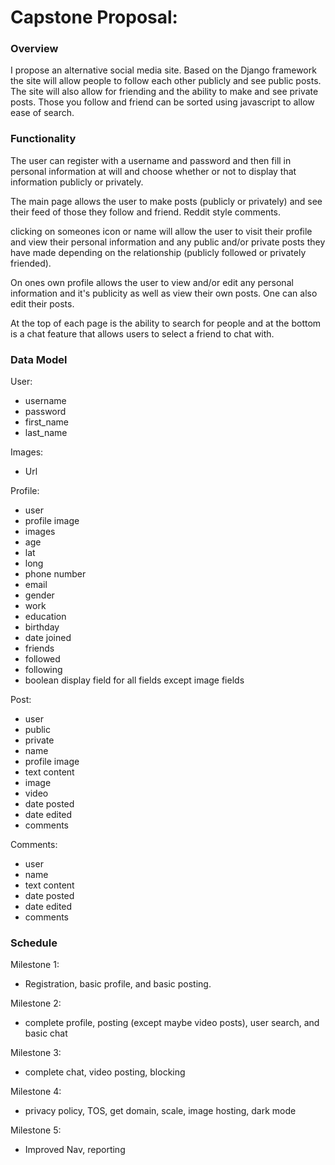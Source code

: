 # Capstone Proposal:


### Overview

I propose an alternative social media site. Based on the Django framework the site will allow people to follow each other publicly and see public posts. The site will also allow for friending and the ability to make and see private posts. Those you follow and friend can be sorted using javascript to allow ease of search.

### Functionality

The user can register with a username and password and then fill in personal information at will and choose whether or not to display that information publicly or privately.

The main page allows the user to make posts (publicly or privately) and see their feed of those they follow and friend. Reddit style comments.

clicking on someones icon or name will allow the user to visit their profile and view their personal information and any public and/or private posts they have made depending on the relationship (publicly followed or privately friended). 

On ones own profile allows the user to view and/or edit any personal information and it's publicity as well as view their own posts. One can also edit their posts.

At the top of each page is the ability to search for people and at the bottom is a chat feature that allows users to select a friend to chat with.

### Data Model

User:
- username
- password
- first_name
- last_name

Images:
- Url

Profile:
- user
- profile image
- images
- age
- lat
- long
- phone number
- email
- gender
- work
- education
- birthday
- date joined
- friends
- followed
- following
- boolean display field for all fields except image fields

Post:
- user
- public
- private
- name
- profile image
- text content
- image
- video
- date posted
- date edited
- comments

Comments:
- user
- name
- text content
- date posted
- date edited
- comments

### Schedule

Milestone 1:
- Registration, basic profile, and basic posting.

Milestone 2:
- complete profile, posting (except maybe video posts), user search, and basic chat

Milestone 3:
- complete chat, video posting,  blocking

Milestone 4:
- privacy policy, TOS, get domain, scale, image hosting, dark mode

Milestone 5:
- Improved Nav, reporting
